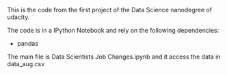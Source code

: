 This is the code from the first project of the Data Science nanodegree of udacity.

The code is in a IPython Notebook and rely on the following dependencies:

  - pandas
  
The main file is Data Scientists Job Changes.ipynb and it access the data in data_aug.csv
